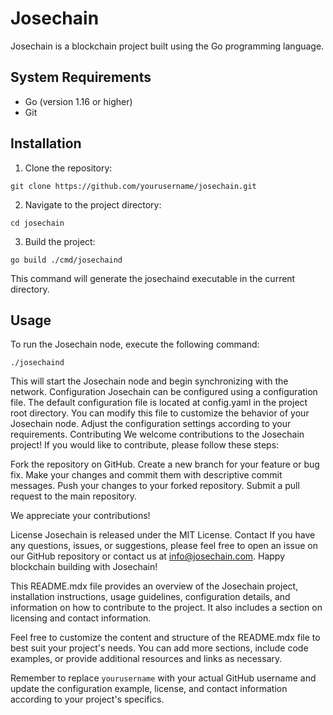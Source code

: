 # Josechain

Josechain is a blockchain project built using the Go programming language.

## System Requirements

- Go (version 1.16 or higher)
- Git

## Installation

1. Clone the repository:
```
git clone https://github.com/yourusername/josechain.git
```
2. Navigate to the project directory:
```
cd josechain
```
3. Build the project:
```
go build ./cmd/josechaind
```
This command will generate the josechaind executable in the current directory.

## Usage
To run the Josechain node, execute the following command:
```
./josechaind
```
This will start the Josechain node and begin synchronizing with the network.
Configuration
Josechain can be configured using a configuration file. The default configuration file is located at config.yaml in the project root directory. You can modify this file to customize the behavior of your Josechain node.
Adjust the configuration settings according to your requirements.
Contributing
We welcome contributions to the Josechain project! If you would like to contribute, please follow these steps:

Fork the repository on GitHub.
Create a new branch for your feature or bug fix.
Make your changes and commit them with descriptive commit messages.
Push your changes to your forked repository.
Submit a pull request to the main repository.

We appreciate your contributions!

License
Josechain is released under the MIT License.
Contact
If you have any questions, issues, or suggestions, please feel free to open an issue on our GitHub repository or contact us at info@josechain.com.
Happy blockchain building with Josechain!

This README.mdx file provides an overview of the Josechain project, installation instructions, usage guidelines, configuration details, and information on how to contribute to the project. It also includes a section on licensing and contact information.

Feel free to customize the content and structure of the README.mdx file to best suit your project's needs. You can add more sections, include code examples, or provide additional resources and links as necessary.

Remember to replace `yourusername` with your actual GitHub username and update the configuration example, license, and contact information according to your project's specifics.
